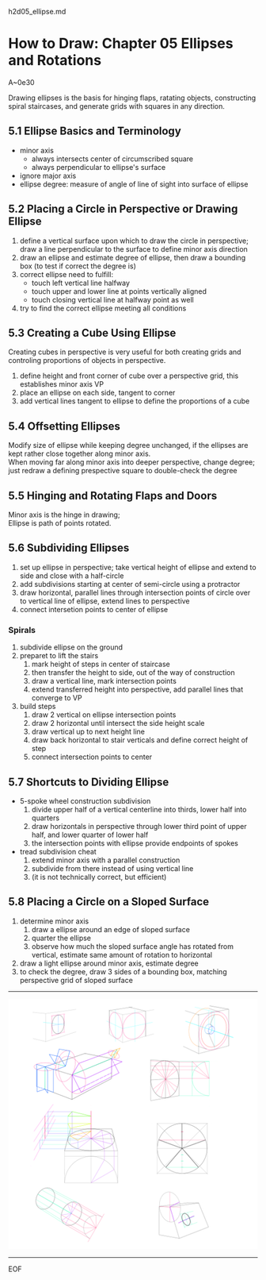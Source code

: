 h2d05_ellipse.md

How to Draw: Chapter 05 Ellipses and Rotations
================================================================================

A~0e30

Drawing ellipses is the basis for hinging flaps, ratating objects, constructing spiral staircases, and generate grids with squares in any direction.

5.1 Ellipse Basics and Terminology
--------------------------------------------------------------------------------

- minor axis
  - always intersects center of circumscribed square
  - always perpendicular to ellipse's surface
- ignore major axis
- ellipse degree: measure of angle of line of sight into surface of ellipse

5.2 Placing a Circle in Perspective or Drawing Ellipse
--------------------------------------------------------------------------------

1. define a vertical surface upon which to draw the circle in perspective; draw a line perpendicular to the surface to define minor axis direction
2. draw an ellipse and estimate degree of ellipse, then draw a bounding box (to test if correct the degree is)
3. correct ellipse need to fulfill:
   - touch left vertical line halfway
   - touch upper and lower line at points vertically aligned
   - touch closing vertical line at halfway point as well
4. try to find the correct ellipse meeting all conditions

5.3 Creating a Cube Using Ellipse
--------------------------------------------------------------------------------

Creating cubes in perspective is very useful for both creating grids and controling proportions of objects in perspective.

1. define height and front corner of cube over a perspective grid, this establishes minor axis VP
2. place an ellipse on each side, tangent to corner
3. add vertical lines tangent to ellipse to define the proportions of a cube

5.4 Offsetting Ellipses
--------------------------------------------------------------------------------

Modify size of ellipse while keeping degree unchanged, if the ellipses are kept rather close together along minor axis.  
When moving far along minor axis into deeper perspective, change degree;  
just redraw a defining prespective square to double-check the degree

5.5 Hinging and Rotating Flaps and Doors
--------------------------------------------------------------------------------

Minor axis is the hinge in drawing;  
Ellipse is path of points rotated.

5.6 Subdividing Ellipses
--------------------------------------------------------------------------------

1. set up ellipse in perspective; take vertical height of ellipse and extend to side and close with a half-circle
2. add subdivisions starting at center of semi-circle using a protractor
3. draw horizontal, parallel lines through intersection points of circle over to vertical line of ellipse, extend lines to perspective
4. connect intersetion points to center of ellipse

### Spirals

1. subdivide ellipse on the ground
2. preparet to lift the stairs
   1. mark height of steps in center of staircase
   2. then transfer the height to side, out of the way of construction
   3. draw a vertical line, mark intersection points
   4. extend transferred height into perspective, add parallel lines that converge to VP
3. build steps
   1. draw 2 vertical on ellipse intersection points
   2. draw 2 horizontal until intersect the side height scale
   3. draw vertical up to next height line
   4. draw back horizontal to stair verticals and define correct height of step
   5. connect intersection points to center

5.7 Shortcuts to Dividing Ellipse
--------------------------------------------------------------------------------

- 5-spoke wheel construction subdivision
  1. divide upper half of a vertical centerline into thirds, lower half into quarters
  2. draw horizontals in perspective through lower third point of upper half, and lower quarter of lower half
  3. the intersection points with ellipse provide endpoints of spokes
- tread subdivision cheat
  1. extend minor axis with a parallel construction
  2. subdivide from there instead of using vertical line
  3. (it is not technically correct, but efficient)

5.8 Placing a Circle on a Sloped Surface
--------------------------------------------------------------------------------

1. determine minor axis
   1. draw a ellipse around an edge of sloped surface
   2. quarter the ellipse
   3. observe how much the sloped surface angle has rotated from vertical, estimate same amount of rotation to horizontal
2. draw a light ellipse around minor axis, estimate degree
3. to check the degree, draw 3 sides of a bounding box, matching perspective grid of sloped surface

--------------------------------------------------------------------------------

![h2d05](n1p0f01_h2d05_00.png)

--------------------------------------------------------------------------------

EOF
